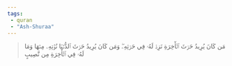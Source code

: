 ```yaml
---
tags: 
 - quran 
 - "Ash-Shuraa"
---
```


> مَن كَانَ يُرِيدُ حَرۡثَ ٱلۡأٓخِرَةِ نَزِدۡ لَهُۥ فِي حَرۡثِهِۦۖ وَمَن كَانَ يُرِيدُ حَرۡثَ ٱلدُّنۡيَا نُؤۡتِهِۦ مِنۡهَا وَمَا لَهُۥ فِي ٱلۡأٓخِرَةِ مِن نَّصِيبٍ
